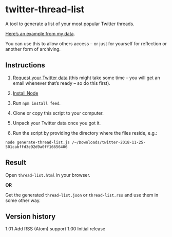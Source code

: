 # twitter-thread-list

A tool to generate a list of your most popular Twitter threads. 

[Here’s an example from my data](https://aresluna.org/twitter-threads).

You can use this to allow others access – or just for yourself for reflection or another form of archiving.

## Instructions

1. [Request your Twitter data](https://twitter.com/settings/your_twitter_data)  (this might take some time – you will get an email whenever that’s ready – so do this first).

2. [Install Node](https://nodejs.org/en/download/)

3. Run `npm install feed`.

4. Clone or copy this script to your computer.

5. Unpack your Twitter data once you got it.

6. Run the script by providing the directory where the files reside, e.g.: 

`node generate-thread-list.js /~/Downloads/twitter-2018-11-25-501cabffd3e92d9a0ff16656406`

## Result

Open `thread-list.html` in your browser.

**OR**

Get the generated `thread-list.json` or `thread-list.rss` and use them in some other way.

## Version history

1.01 Add RSS (Atom) support
1.00 Initial release
